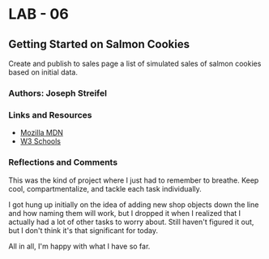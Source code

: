 # LAB - 06

## Getting Started on Salmon Cookies

Create and publish to sales page a list of simulated sales of salmon cookies based on initial data.

### Authors: Joseph Streifel

### Links and Resources

* [Mozilla MDN](https://developer.mozilla.org/en-US/)
* [W3 Schools](https://www.w3schools.com/)

### Reflections and Comments

This was the kind of project where I just had to remember to breathe. Keep cool, compartmentalize, and tackle each task individually.

I got hung up initially on the idea of adding new shop objects down the line and how naming them will work, but I dropped it when I realized that I actually had a lot of other tasks to worry about. Still haven't figured it out, but I don't think it's that significant for today.

All in all, I'm happy with what I have so far.
